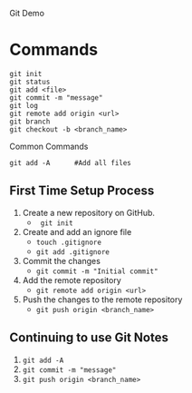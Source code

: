 Git Demo

# Commands

``` 
git init
git status
git add <file>
git commit -m "message"
git log
git remote add origin <url>
git branch
git checkout -b <branch_name>
```

Common Commands
```
git add -A      #Add all files
```

## First Time Setup Process
1. Create a new repository on GitHub.
    - ``` git init```
2. Create and add an ignore file
    - ```touch .gitignore```
    - ```git add .gitignore```
3. Commit the changes
    - ```git commit -m "Initial commit"```
4. Add the remote repository
    - ```git remote add origin <url>```
5. Push the changes to the remote repository
    - ```git push origin <branch_name>```

## Continuing to use Git Notes
1. ```git add -A```
2. ```git commit -m "message"```
3. ```git push origin <branch_name>```